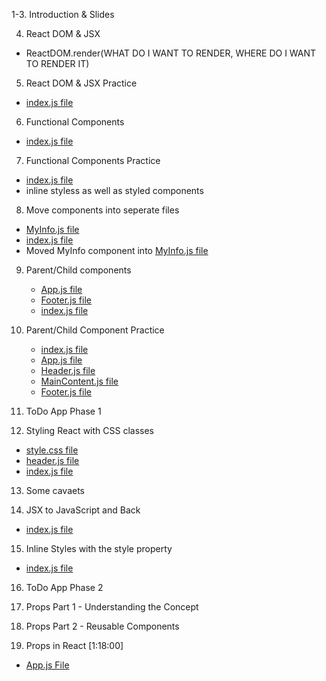 1-3. Introduction & Slides

4. React DOM & JSX

- ReactDOM.render(WHAT DO I WANT TO RENDER, WHERE DO I WANT TO RENDER IT)

5. React DOM & JSX Practice

- [index.js file](./src/index.js)

6. Functional Components

- [index.js file](./src/index.js)

7. Functional Components Practice

- [index.js file](./src/index.js)
- inline styless as well as styled components

8. Move components into seperate files

- [MyInfo.js file](./src/components/MyInfo.js)
- [index.js file](./src/index.js)
- Moved MyInfo component into [MyInfo.js file](./src/components/MyInfo.js)

9. Parent/Child components

   - [App.js file](./App.js)
   - [Footer.js file](./Footer.js)
   - [index.js file](./src/index.js)

10. Parent/Child Component Practice

    - [index.js file](./src/index.js)
    - [App.js file](./App.js)
    - [Header.js file](./src/components/Header.js)
    - [MainContent.js file](./src/components/MainContent.js)
    - [Footer.js file](./src/components/Footer.js)

11. ToDo App Phase 1

12. Styling React with CSS classes

- [style.css file](./style.css)
- [header.js file](./src/components/Header.js)
- [index.js file](./src/index.js)

13. Some cavaets

14. JSX to JavaScript and Back

- [index.js file](./src/index.js)

15. Inline Styles with the style property

- [index.js file](./src/index.js)

16. ToDo App Phase 2

17. Props Part 1 - Understanding the Concept

18. Props Part 2 - Reusable Components

19. Props in React [1:18:00]

- [App.js File](./src/App.js)
